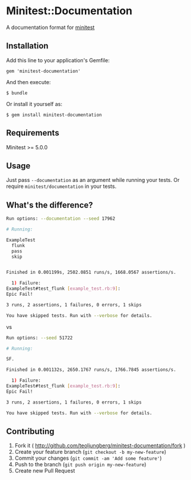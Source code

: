# Minitest::Documentation

A documentation format for [minitest](https://github.com/seattlerb/minitest)

## Installation

Add this line to your application's Gemfile:

    gem 'minitest-documentation'

And then execute:

    $ bundle

Or install it yourself as:

    $ gem install minitest-documentation

## Requirements

Minitest >= 5.0.0

## Usage

Just pass `--documentation` as an argument while running your tests.
Or require `minitest/documentation` in your tests.

## What's the difference?

```bash
Run options: --documentation --seed 17962

# Running:

ExampleTest
  flunk
  pass
  skip


Finished in 0.001199s, 2502.0851 runs/s, 1668.0567 assertions/s.

  1) Failure:
ExampleTest#test_flunk [example_test.rb:9]:
Epic Fail!

3 runs, 2 assertions, 1 failures, 0 errors, 1 skips

You have skipped tests. Run with --verbose for details.
```

vs

```bash
Run options: --seed 51722

# Running:

SF.

Finished in 0.001132s, 2650.1767 runs/s, 1766.7845 assertions/s.

  1) Failure:
ExampleTest#test_flunk [example_test.rb:9]:
Epic Fail!

3 runs, 2 assertions, 1 failures, 0 errors, 1 skips

You have skipped tests. Run with --verbose for details.
```

## Contributing

1. Fork it ( http://github.com/teoljungberg/minitest-documentation/fork )
2. Create your feature branch (`git checkout -b my-new-feature`)
3. Commit your changes (`git commit -am 'Add some feature'`)
4. Push to the branch (`git push origin my-new-feature`)
5. Create new Pull Request

